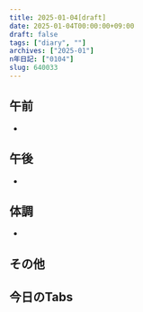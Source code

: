 ```yaml
---
title: 2025-01-04[draft]
date: 2025-01-04T00:00:00+09:00
draft: false
tags: ["diary", ""]
archives: ["2025-01"]
n年日記: ["0104"]
slug: 640033
---
```

## 午前
- 
## 午後
- 
## 体調
- 
## その他
## 今日のTabs